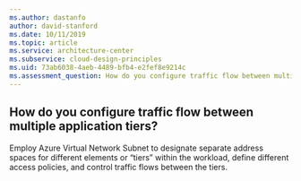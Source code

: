 ```yaml
---
ms.author: dastanfo
author: david-stanford
ms.date: 10/11/2019
ms.topic: article
ms.service: architecture-center
ms.subservice: cloud-design-principles
ms.uid: 73ab6038-4aeb-4489-bfb4-e2fef8e9214c
ms.assessment_question: How do you configure traffic flow between multiple application tiers?
---
```

## How do you configure traffic flow between multiple application tiers?

Employ Azure Virtual Network Subnet to designate separate address spaces for different elements or “tiers” within the workload, define different access policies, and control traffic flows between the tiers.
